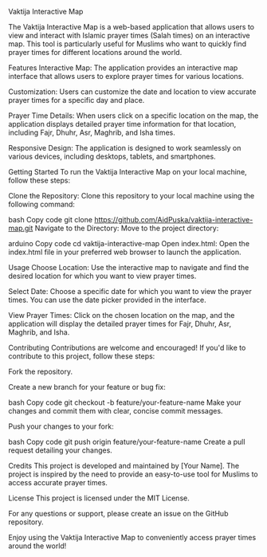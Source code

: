 Vaktija Interactive Map

The Vaktija Interactive Map is a web-based application that allows users to view and interact with Islamic prayer times (Salah times) on an interactive map. This tool is particularly useful for Muslims who want to quickly find prayer times for different locations around the world.

Features
Interactive Map: The application provides an interactive map interface that allows users to explore prayer times for various locations.

Customization: Users can customize the date and location to view accurate prayer times for a specific day and place.

Prayer Time Details: When users click on a specific location on the map, the application displays detailed prayer time information for that location, including Fajr, Dhuhr, Asr, Maghrib, and Isha times.

Responsive Design: The application is designed to work seamlessly on various devices, including desktops, tablets, and smartphones.

Getting Started
To run the Vaktija Interactive Map on your local machine, follow these steps:

Clone the Repository: Clone this repository to your local machine using the following command:

bash
Copy code
git clone https://github.com/AidPuska/vaktija-interactive-map.git
Navigate to the Directory: Move to the project directory:

arduino
Copy code
cd vaktija-interactive-map
Open index.html: Open the index.html file in your preferred web browser to launch the application.

Usage
Choose Location: Use the interactive map to navigate and find the desired location for which you want to view prayer times.

Select Date: Choose a specific date for which you want to view the prayer times. You can use the date picker provided in the interface.

View Prayer Times: Click on the chosen location on the map, and the application will display the detailed prayer times for Fajr, Dhuhr, Asr, Maghrib, and Isha.

Contributing
Contributions are welcome and encouraged! If you'd like to contribute to this project, follow these steps:

Fork the repository.

Create a new branch for your feature or bug fix:

bash
Copy code
git checkout -b feature/your-feature-name
Make your changes and commit them with clear, concise commit messages.

Push your changes to your fork:

bash
Copy code
git push origin feature/your-feature-name
Create a pull request detailing your changes.

Credits
This project is developed and maintained by [Your Name]. The project is inspired by the need to provide an easy-to-use tool for Muslims to access accurate prayer times.

License
This project is licensed under the MIT License.

For any questions or support, please create an issue on the GitHub repository.

Enjoy using the Vaktija Interactive Map to conveniently access prayer times around the world!
